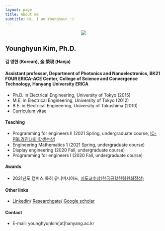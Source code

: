 ```yaml
---
layout: page
title: About me
subtitle: Hi, I am Younghyun :)
---
```


<p align="center"><img src="https://user-images.githubusercontent.com/32427749/130535244-3c8956f4-23e3-4b1b-92f9-a2343ab566b3.png"></p>

## Younghyun Kim, Ph.D.
#### 김 영현 (Korean), 金 榮現 (Hanja)
#### Assistant professor, Department of Photonics and Nanoelectronics, BK21 FOUR ERICA-ACE Center, College of Science and Convergence Technology, Hanyang University ERICA
- Ph.D. in Electrical Engineering, University of Tokyo (2015)
- M.E. in Electrical Engineering, University of Tokyo (2012) 
- B.E. in Electrical Engineering, University of Tokushima (2010)
- [Curriculum vitae](https://yh2424.github.io/cv)

#### Teaching
- Programming for engineers II (2021 Spring, undergraduate course, [IC-PBL경진대회 학생수상](https://yh2424.github.io/2021-08-11-Award/))
- Engineering Mathematics 1 (2021 Spring, undergraduate course)
- Display engineering (2020 Fall, undergraduate course)
- Programming for engineers I (2020 Fall, undergraduate course)

#### Awards
- 2021년도 캠퍼스 특허 유니버시아드, [지도교수상(한국공학한림원회장상)](https://yh2424.github.io/2021-11-24-CPU/) 

#### Other links
- [Linkedin](https://www.linkedin.com/in/younghyun-kim-6806b5119)/  [Researchgate](https://www.researchgate.net/profile/Younghyun_Kim4)/ [Google scholar](https://scholar.google.com/citations?user=-X-RZCgAAAAJ&hl=en)

#### Contact
- E-mail: younghyunkim[at]hanyang.ac.kr

<!--- 
![image](https://user-images.githubusercontent.com/32427749/127579757-95fe1d97-7820-4485-acfe-42483abd727e.png)
![image](https://user-images.githubusercontent.com/32427749/130535244-3c8956f4-23e3-4b1b-92f9-a2343ab566b3.png)
--->